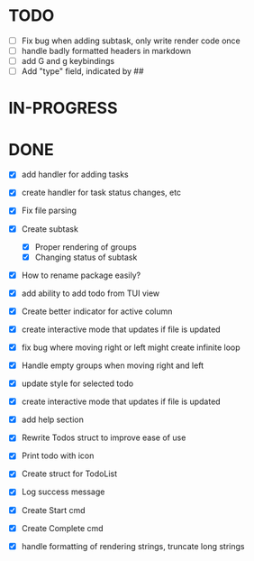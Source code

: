 # TODO

- [ ] Fix bug when adding subtask, only write render code once
- [ ] handle badly formatted headers in markdown
- [ ] add G and g keybindings
- [ ] Add "type" field, indicated by ##

# IN-PROGRESS

# DONE

- [x] add handler for adding tasks
- [x] create handler for task status changes, etc
- [x] Fix file parsing
- [x] Create subtask
  - [x] Proper rendering of groups
  - [x] Changing status of subtask
- [x] How to rename package easily?
- [x] add ability to add todo from TUI view
- [x] Create better indicator for active column
- [x] create interactive mode that updates if file is updated
- [x] fix bug where moving right or left might create infinite loop
- [x] Handle empty groups when moving right and left
- [x] update style for selected todo
- [x] create interactive mode that updates if file is updated
- [x] add help section
- [x] Rewrite Todos struct to improve ease of use
- [x] Print todo with icon
- [x] Create struct for TodoList
- [x] Log success message
- [x] Create Start cmd
- [x] Create Complete cmd
- [x] handle formatting of rendering strings, truncate long strings

